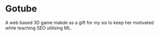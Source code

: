 # Gotube
A web based 3D game makde as a gift for my sis to keep her motivated while teaching SEO utilising ML.
